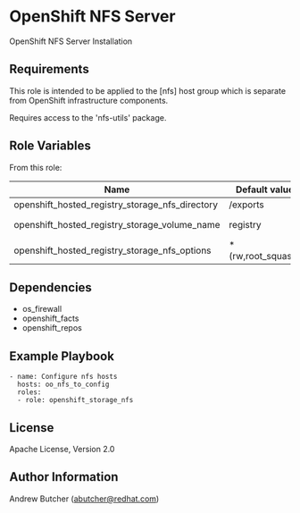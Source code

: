 OpenShift NFS Server
====================

OpenShift NFS Server Installation

Requirements
------------

This role is intended to be applied to the [nfs] host group which is
separate from OpenShift infrastructure components.

Requires access to the 'nfs-utils' package.

Role Variables
--------------

From this role:

| Name                                            | Default value         |                                                             |
|-------------------------------------------------|-----------------------|-------------------------------------------------------------|
| openshift_hosted_registry_storage_nfs_directory | /exports              | Root export directory.                                      |
| openshift_hosted_registry_storage_volume_name   | registry              | Registry volume within openshift_hosted_registry_volume_dir |
| openshift_hosted_registry_storage_nfs_options   | *(rw,root_squash)     | NFS options for configured exports.                         |

Dependencies
------------

* os_firewall
* openshift_facts
* openshift_repos

Example Playbook
----------------

```
- name: Configure nfs hosts
  hosts: oo_nfs_to_config
  roles:
  - role: openshift_storage_nfs
```

License
-------

Apache License, Version 2.0

Author Information
------------------

Andrew Butcher (abutcher@redhat.com)
